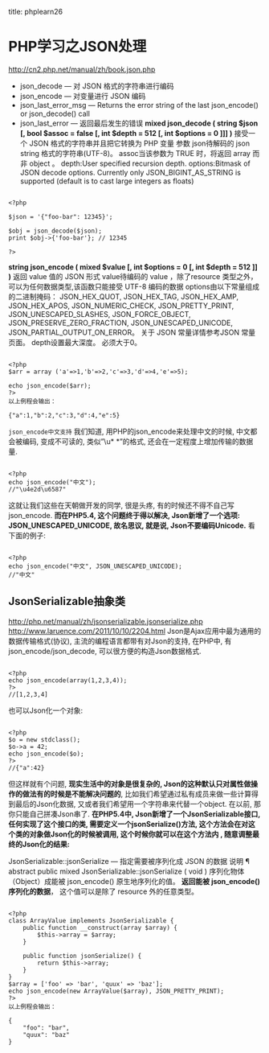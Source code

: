title: phplearn26 

#  PHP学习之JSON处理 
http://cn2.php.net/manual/zh/book.json.php
  * json_decode — 对 JSON 格式的字符串进行编码
  * json_encode — 对变量进行 JSON 编码
  * json_last_error_msg — Returns the error string of the last json_encode() or json_decode() call
  * json_last_error — 返回最后发生的错误
**mixed json_decode ( string $json [, bool $assoc = false [, int $depth = 512 [, int $options = 0 ]]] )**
接受一个 JSON 格式的字符串并且把它转换为 PHP 变量
参数
json待解码的 json string 格式的字符串(UTF-8)。
assoc当该参数为 TRUE 时，将返回 array 而非 object 。
depth:User specified recursion depth.
options:Bitmask of JSON decode options. Currently only JSON_BIGINT_AS_STRING is supported (default is to cast large integers as floats)
```

<?php

$json = '{"foo-bar": 12345}';

$obj = json_decode($json);
print $obj->{'foo-bar'}; // 12345

?>

```
**string json_encode ( mixed $value [, int $options = 0 [, int $depth = 512 ]] )**
返回 value 值的 JSON 形式
value待编码的 value ，除了resource 类型之外，可以为任何数据类型,该函数只能接受 UTF-8 编码的数据
options由以下常量组成的二进制掩码： JSON_HEX_QUOT, JSON_HEX_TAG, JSON_HEX_AMP, JSON_HEX_APOS, JSON_NUMERIC_CHECK, JSON_PRETTY_PRINT, JSON_UNESCAPED_SLASHES, JSON_FORCE_OBJECT, JSON_PRESERVE_ZERO_FRACTION, JSON_UNESCAPED_UNICODE, JSON_PARTIAL_OUTPUT_ON_ERROR。 关于 JSON 常量详情参考JSON 常量页面。
depth设置最大深度。 必须大于0。
```

<?php
$arr = array ('a'=>1,'b'=>2,'c'=>3,'d'=>4,'e'=>5);

echo json_encode($arr);
?>
以上例程会输出：

{"a":1,"b":2,"c":3,"d":4,"e":5}

```
` json_encode中文支持 `
我们知道, 用PHP的json_encode来处理中文的时候, 中文都会被编码, 变成不可读的, 类似”\u* *”的格式, 还会在一定程度上增加传输的数据量.
```

<?php
echo json_encode("中文");
//"\u4e2d\u6587"

```
这就让我们这些在天朝做开发的同学, 很是头疼, 有的时候还不得不自己写json_encode.
**而在PHP5.4, 这个问题终于得以解决, Json新增了一个选项: JSON_UNESCAPED_UNICODE, 故名思议, 就是说, Json不要编码Unicode.**
看下面的例子:
```

<?php
echo json_encode("中文", JSON_UNESCAPED_UNICODE);
//"中文"

```
##  JsonSerializable抽象类 
http://php.net/manual/zh/jsonserializable.jsonserialize.php
http://www.laruence.com/2011/10/10/2204.html
Json是Ajax应用中最为通用的数据传输格式(协议), 主流的编程语言都带有对Json的支持, 在PHP中, 有json_encode/json_decode, 可以很方便的构造Json数据格式.
```

<?php
echo json_encode(array(1,2,3,4));
?>
//[1,2,3,4]

```
也可以Json化一个对象:
```

<?php
$o = new stdclass();
$o->a = 42;
echo json_encode($o);
?>
//{"a":42}

```
但这样就有个问题, **现实生活中的对象是很复杂的, Json的这种默认只对属性做操作的做法有的时候是不能解决问题的**, 比如我们希望通过私有成员来做一些计算得到最后的Json化数据, 又或者我们希望用一个字符串来代替一个object.
在以前, 那你只能自己拼凑Json串了. **在PHP5.4中, Json新增了一个JsonSerializable接口, 任何实现了这个接口的类, 需要定义一个jsonSerialize()方法, 这个方法会在对这个类的对象做Json化的时候被调用, 这个时候你就可以在这个方法内 , 随意调整最终的Json化的结果:**

JsonSerializable::jsonSerialize — 指定需要被序列化成 JSON 的数据
说明 ¶
abstract public mixed JsonSerializable::jsonSerialize ( void )
序列化物体（Object）成能被 json_encode() 原生地序列化的值。
**返回能被 json_encode() 序列化的数据**， 这个值可以是除了 resource 外的任意类型。
```

<?php
class ArrayValue implements JsonSerializable {
    public function __construct(array $array) {
        $this->array = $array;
    }

    public function jsonSerialize() {
        return $this->array;
    }
}
$array = ['foo' => 'bar', 'quux' => 'baz'];
echo json_encode(new ArrayValue($array), JSON_PRETTY_PRINT);
?>
以上例程会输出：

{
    "foo": "bar",
    "quux": "baz"
}

```
